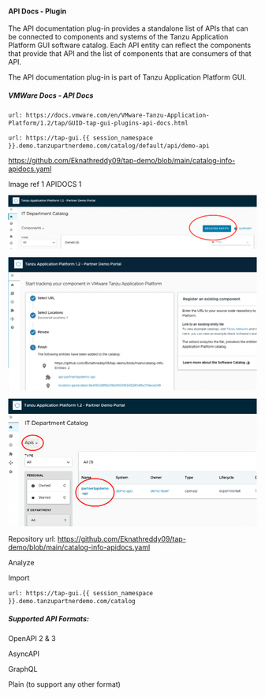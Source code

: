 #### API Docs - Plugin

The API documentation plug-in provides a standalone list of APIs that can be connected to components and systems of the Tanzu Application Platform GUI software catalog. Each API entity can reflect the components that provide that API and the list of components that are consumers of that API. 

The API documentation plug-in is part of Tanzu Application Platform GUI.

##### VMWare Docs - API Docs

```dashboard:open-url
url: https://docs.vmware.com/en/VMware-Tanzu-Application-Platform/1.2/tap/GUID-tap-gui-plugins-api-docs.html
```

```dashboard:open-url
url: https://tap-gui.{{ session_namespace }}.demo.tanzupartnerdemo.com/catalog/default/api/demo-api
```

https://github.com/Eknathreddy09/tap-demo/blob/main/catalog-info-apidocs.yaml

Image ref 1 APIDOCS 1

![API Docs](images/APIDocs-1.png)

![API Docs](images/APIDocs-2.png)

![API Docs](images/APIDocs-3.png)

Repository url: https://github.com/Eknathreddy09/tap-demo/blob/main/catalog-info-apidocs.yaml

Analyze

Import

```dashboard:open-url
url: https://tap-gui.{{ session_namespace }}.demo.tanzupartnerdemo.com/catalog
```

##### Supported API Formats: 

OpenAPI 2 & 3

AsyncAPI

GraphQL

Plain (to support any other format)

